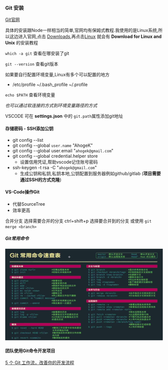 ### Git 安装

[Git官网](https://git-scm.com/)

具体的安装跟Node一样相当的简单,官网均有保姆式教程.我使用的是Linux系统,所以这边进入官网,点击 [Downloads](https://git-scm.com/downloads),再点击[Linux](https://git-scm.com/download/linux) 就会有 **Download for Linux and Unix** 的安装教程

``which -a git`` 查看在哪安装了git

``git --version`` 查看git版本

如果要自行配置环境变量,Linux有多个可以配置的地方
* /etc/profile  ~/.bash_profile  ~/.profile

``echo $PATH`` 查看环境变量

*也可以通过软连接的方式到环境变量路径的方式*

VSCODE 可在 **settings.json** 中的 ``git.path``属性添加git地址

#### 存储密码 - SSH添加公钥
* git config --list
* git config --global `user.name` "AhogeK"
* git config --global user.email "`ahogek@gmail.com`"
* git config --global credential.helper store
  * 设置信用凭证,帮助vscode记住账号密码
* ssh-keygen -t rsa -C "`ahogek@gmail.com`"
  * 生成公钥和私钥,私钥本地,公钥配置到服务器例如github/gitlab (**项目需要通过SSH的方式克隆**)

#### VS-Code操作Git
* 代替SourceTree
* 效率更高

合并分支 选择需要合并的分支 ctrl+shift+p 选择要合并到的分支
或使用 ``git merge <branch>``

##### Git常用命令
![git常用命令](img/Screenshot%20from%202020-08-12%2009-42-30.png)

#### 团队使用Git命令开发项目

[5 个 Git 工作流，改善你的开发流程](https://mp.weixin.qq.com/s?__biz=MzA5MzYyNzQ0MQ==&mid=2247488564&idx=1&sn=6533b99efa702ccd411c644869b2f2d1&chksm=905ba16aa72c287c826dedaf3ac92ff9daa049cb1b457654c74c4451bade2b437c7074f9bc37&mpshare=1&scene=1&srcid=0824019mu4RFevUiAmqYw5Se&sharer_sharetime=1598253422091&sharer_shareid=5bd3a58bf2ace0a77a324717e26394ae&key=fdd054e9602c88a6a817cc150f7422ee16868560540c8ce61acdc226a6dced4363f320368b2c5007bf3b915cd6ffda328ff8d045a9500e4b799e96e5a990368f1f22acc94767b2b951255a8a63b1956405abe6068c6a3b1bda5f146728835297e20854115138af1e930c3c6bf0795e261a4af308072674598223ec4928b796b1&ascene=1&uin=MzA0MjMwNzM%3D&devicetype=Windows+7&version=62090529&lang=zh_CN&exportkey=Aah84P5AcCyXo8rZ9yirbgU%3D&pass_ticket=P25Dj6GiFvx1Su7Gvwt6OZHlm%2FkTS5w0d6efy2iCQR8%3D)